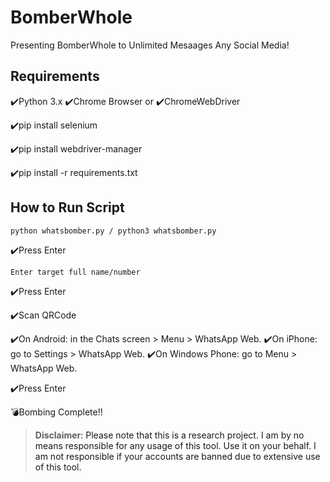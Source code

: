 # BomberWhole

Presenting BomberWhole to Unlimited Mesaages Any Social Media!

## Requirements

✔️Python 3.x
✔️Chrome Browser
       or
✔️ChromeWebDriver

✔️pip install selenium

✔️pip install webdriver-manager

✔️pip install -r requirements.txt

## How to Run Script

`python whatsbomber.py / python3 whatsbomber.py`

✔️Press Enter

`Enter target full name/number`

✔️Press Enter

✔️Scan QRCode

✔️On Android: in the Chats screen > Menu > WhatsApp Web.
✔️On iPhone: go to Settings > WhatsApp Web.
✔️On Windows Phone: go to Menu > WhatsApp Web.

✔️Press Enter

💣Bombing Complete!!


> **Disclaimer**<a name="disclaimer" />: Please note that this is a research project. I am by no means responsible for any usage of this tool. Use it on your behalf. I am not responsible if your accounts are banned due to extensive use of this tool.
